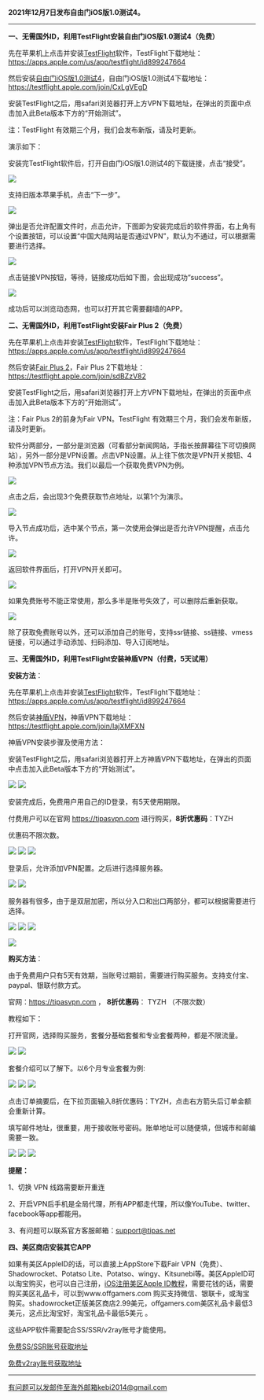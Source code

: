 **2021年12月7日发布自由门iOS版1.0测试4。**

***

**一、无需国外ID，利用TestFlight安装自由门iOS版1.0测试4（免费）**

先在苹果机上点击并安装[TestFlight](https://apps.apple.com/us/app/testflight/id899247664)软件，TestFlight下载地址：https://apps.apple.com/us/app/testflight/id899247664

然后安装[自由门iOS版1.0测试4](https://testflight.apple.com/join/CxLgVEgD)，自由门iOS版1.0测试4下载地址：https://testflight.apple.com/join/CxLgVEgD

安装TestFlight之后，用safari浏览器打开上方VPN下载地址，在弹出的页面中点击加入此Beta版本下方的“开始测试”。

注：TestFlight 有效期三个月，我们会发布新版，请及时更新。

演示如下：

安装完TestFlight软件后，打开自由门iOS版1.0测试4的下载链接，点击“接受”。

![](https://cdn.jsdelivr.net/gh/Alvin9999/pac2/softimag/fgios1.PNG)

支持旧版本苹果手机，点击“下一步”。

![](https://cdn.jsdelivr.net/gh/Alvin9999/pac2/softimag/fgios2.PNG)

弹出是否允许配置文件时，点击允许，下图即为安装完成后的软件界面，右上角有个设置按钮，可以设置“中国大陆网站是否通过VPN”，默认为不通过，可以根据需要进行选择。

![](https://cdn.jsdelivr.net/gh/Alvin9999/pac2/softimag/fgios3.PNG)

点击链接VPN按钮，等待，链接成功后如下图，会出现成功“success”。

![](https://cdn.jsdelivr.net/gh/Alvin9999/pac2/softimag/fgios4.PNG)

成功后可以浏览动态网，也可以打开其它需要翻墙的APP。

**二、无需国外ID，利用TestFlight安装Fair Plus 2（免费）**

先在苹果机上点击并安装[TestFlight](https://apps.apple.com/us/app/testflight/id899247664)软件，TestFlight下载地址：https://apps.apple.com/us/app/testflight/id899247664

然后安装[Fair Plus 2](https://testflight.apple.com/join/sdBZzV82)，Fair Plus 2下载地址：https://testflight.apple.com/join/sdBZzV82

安装TestFlight之后，用safari浏览器打开上方VPN下载地址，在弹出的页面中点击加入此Beta版本下方的“开始测试”。

注：Fair Plus 2的前身为Fair VPN。TestFlight 有效期三个月，我们会发布新版，请及时更新。

软件分两部分，一部分是浏览器（可看部分新闻网站，手指长按屏幕往下可切换网站），另外一部分是VPN设置。点击VPN设置。从上往下依次是VPN开关按钮、4种添加VPN节点方法。我们以最后一个获取免费VPN为例。

![](https://cdn.jsdelivr.net/gh/Alvin9999/pac2/fairvpn/fairvpn2.jpg)

点击之后，会出现3个免费获取节点地址，以第1个为演示。

![](https://cdn.jsdelivr.net/gh/Alvin9999/pac2/fairvpn/fairvpn3.jpg)

导入节点成功后，选中某个节点，第一次使用会弹出是否允许VPN提醒，点击允许。

![](https://cdn.jsdelivr.net/gh/Alvin9999/pac2/fairvpn/fairvpn4.jpg)

返回软件界面后，打开VPN开关即可。

![](https://cdn.jsdelivr.net/gh/Alvin9999/pac2/fairvpn/fairvpn5.jpg)

如果免费账号不能正常使用，那么多半是账号失效了，可以删除后重新获取。

![](https://cdn.jsdelivr.net/gh/Alvin9999/pac2/softimag/iosfv1.PNG)

除了获取免费账号以外，还可以添加自己的账号，支持ssr链接、ss链接、vmess链接，可以通过手动添加、扫码添加、导入订阅地址。

**三、无需国外ID，利用TestFlight安装神盾VPN（付费，5天试用）**

**安装方法**：

先在苹果机上点击并安装[TestFlight](https://apps.apple.com/us/app/testflight/id899247664)软件，TestFlight下载地址：https://apps.apple.com/us/app/testflight/id899247664

然后安装[神盾VPN](https://testflight.apple.com/join/IajXMFXN)，神盾VPN下载地址：https://testflight.apple.com/join/IajXMFXN

神盾VPN安装步骤及使用方法：

安装TestFlight之后，用safari浏览器打开上方神盾VPN下载地址，在弹出的页面中点击加入此Beta版本下方的“开始测试”。

![](https://cdn.jsdelivr.net/gh/Alvin9999/pac2/shendun/1.jpg)
![](https://cdn.jsdelivr.net/gh/Alvin9999/pac2/shendun/2.jpg)

安装完成后，免费用户用自己的ID登录，有5天使用期限。

付费用户可以在官网 https://tipasvpn.com 进行购买，**8折优惠码**：TYZH

优惠码不限次数。

![](https://cdn.jsdelivr.net/gh/Alvin9999/pac2/shendun/3.jpg)
![](https://cdn.jsdelivr.net/gh/Alvin9999/pac2/shendun/4.jpg)
![](https://cdn.jsdelivr.net/gh/Alvin9999/pac2/shendun/5.jpg)

登录后，允许添加VPN配置。之后进行选择服务器。

![](https://cdn.jsdelivr.net/gh/Alvin9999/pac2/shendun/6.jpg)
![](https://cdn.jsdelivr.net/gh/Alvin9999/pac2/shendun/7.jpg)

服务器有很多，由于是双层加密，所以分入口和出口两部分，都可以根据需要进行选择。

![](https://cdn.jsdelivr.net/gh/Alvin9999/pac2/shendun/8.jpg)
![](https://cdn.jsdelivr.net/gh/Alvin9999/pac2/shendun/9.jpg)
![](https://cdn.jsdelivr.net/gh/Alvin9999/pac2/shendun/10.jpg)


![](https://cdn.jsdelivr.net/gh/Alvin9999/pac2/shendun/11.jpg)

**购买方法**：

由于免费用户只有5天有效期，当账号过期前，需要进行购买服务。支持支付宝、paypal、银联付款方式。


官网：https://tipasvpn.com ， **8折优惠码**： TYZH （不限次数）


教程如下：

打开官网，选择购买服务，套餐分基础套餐和专业套餐两种，都是不限流量。

![](https://cdn.jsdelivr.net/gh/Alvin9999/pac2/shendun/12.jpg)
![](https://cdn.jsdelivr.net/gh/Alvin9999/pac2/shendun/13.jpg)

套餐介绍可以了解下。以6个月专业套餐为例:

![](https://cdn.jsdelivr.net/gh/Alvin9999/pac2/shendun/14.jpg)
![](https://cdn.jsdelivr.net/gh/Alvin9999/pac2/shendun/15.jpg)
![](https://cdn.jsdelivr.net/gh/Alvin9999/pac2/shendun/16.jpg)

点击订单摘要后，在下拉页面输入8折优惠码：TYZH，点击右方箭头后订单金额会重新计算。

填写邮件地址，很重要，用于接收账号密码。账单地址可以随便填，但城市和邮编需要一致。

![](https://cdn.jsdelivr.net/gh/Alvin9999/pac2/shendun/17.jpg)
![](https://cdn.jsdelivr.net/gh/Alvin9999/pac2/shendun/18.jpg)
![](https://cdn.jsdelivr.net/gh/Alvin9999/pac2/shendun/19.jpg)

**提醒：**

1、切换 VPN 线路需要断开重连

2、开启VPN后手机是全局代理，所有APP都走代理，所以像YouTube、twitter、facebook等app都能用。

3、有问题可以联系官方客服邮箱：support@tipas.net



**四、美区商店安装其它APP**

如果有美区AppleID的话，可以直接上AppStore下载Fair VPN（免费）、Shadowrocket、Potatso Lite、Potatso、wingy、Kitsunebi等。美区AppleID可以淘宝购买，也可以自己注册，[iOS注册美区Apple ID教程](https://github.com/Alvin9999/new-pac/wiki/iOS%E6%B3%A8%E5%86%8C%E7%BE%8E%E5%8C%BAApple-ID%E6%95%99%E7%A8%8B)，需要花钱的话，需要购买美区礼品卡，可以到www.offgamers.com 购买支持微信、银联卡，或淘宝购买。shadowrocket正版美区商店2.99美元，offgamers.com美区礼品卡最低3美元，这点比淘宝好，淘宝礼品卡最低5美元 。

这些APP软件需要配合SS/SSR/v2ray账号才能使用。

[免费SS/SSR账号获取地址](https://github.com/Alvin9999/new-pac/wiki/ss%E5%85%8D%E8%B4%B9%E8%B4%A6%E5%8F%B7)

[免费v2ray账号获取地址](https://github.com/Alvin9999/new-pac/wiki/v2ray%E5%85%8D%E8%B4%B9%E8%B4%A6%E5%8F%B7)

***


有问题可以发邮件至海外邮箱kebi2014@gmail.com

